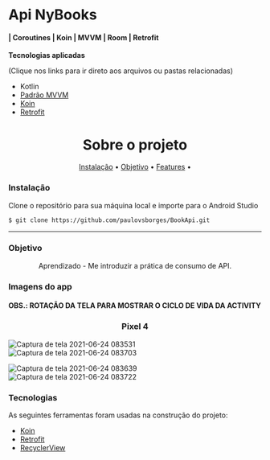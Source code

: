 # Api NyBooks 
####  | Coroutines | Koin | MVVM | Room | Retrofit


**Tecnologias aplicadas**

(Clique nos links para ir direto aos arquivos ou pastas relacionadas) 

* Kotlin
* [Padrão MVVM](https://github.com/paulovsborges/BookApi/tree/master/app/src/main/java/com/pvsb/nybooks/presentation/books)
* [Koin](https://github.com/paulovsborges/BookApi/tree/master/app/src/main/java/com/pvsb/nybooks/koin)
* [Retrofit](https://github.com/paulovsborges/BookApi/blob/master/app/src/main/java/com/pvsb/nybooks/data/ApiService.kt)


<h1 align="center">Sobre o projeto</h1>

<p align="center">
 <a href="#objetivo">Instalação</a> •
 <a href="#objetivo">Objetivo</a> •
 <a href="#features">Features</a> •  
</p>

### Instalação

Clone o repositório para sua máquina local e importe para o Android Studio
```bash
$ git clone https://github.com/paulovsborges/BookApi.git
```
-----------

### Objetivo

<p align="center">
Aprendizado - Me introduzir a prática de consumo de API.
</p>

### Imagens do app 
#### OBS.: ROTAÇÃO DA TELA PARA MOSTRAR O CICLO DE VIDA DA ACTIVITY
<h3 align="center">Pixel 4</h3>
<p align="center">
 
 ![Captura de tela 2021-06-24 083531](https://user-images.githubusercontent.com/82162410/123258414-b7acc400-d4c9-11eb-88ac-8c5b3ee86070.png)
 ![Captura de tela 2021-06-24 083703](https://user-images.githubusercontent.com/82162410/123258562-e4f97200-d4c9-11eb-8a1d-d7425319b7b2.png)
 
 ![Captura de tela 2021-06-24 083639](https://user-images.githubusercontent.com/82162410/123258584-ec208000-d4c9-11eb-84d6-09faaab1ebda.png)
 ![Captura de tela 2021-06-24 083722](https://user-images.githubusercontent.com/82162410/123258599-efb40700-d4c9-11eb-8d95-18198d5b52d2.png)




 </p>
 
 
 

### Tecnologias

As seguintes ferramentas foram usadas na construção do projeto:

- [Koin](https://insert-koin.io/)
- [Retrofit](https://square.github.io/retrofit/)
- [RecyclerView](https://developer.android.com/guide/topics/ui/layout/recyclerview)

